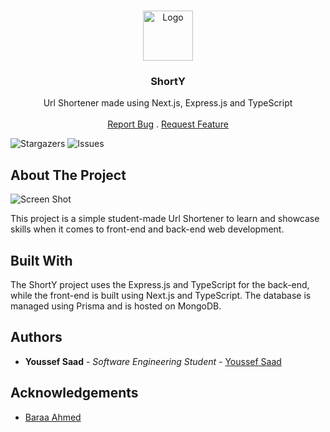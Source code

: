 <br/>
<p align="center">
  <a href="https://github.com/YoussefElbasha/ShortY">
    <img src="https://shorty-shortener.vercel.app/static/favicon.ico" alt="Logo" width="80" height="80">
  </a>

  <h3 align="center">ShortY</h3>

  <p align="center">
    Url Shortener made using Next.js, Express.js and TypeScript 
    <br/>
    <br/>
    <a href="https://github.com/YoussefElbasha/ShortY/issues">Report Bug</a>
    .
    <a href="https://github.com/YoussefElbasha/ShortY/issues">Request Feature</a>
  </p>
</p>

![Stargazers](https://img.shields.io/github/stars/YoussefElbasha/ShortY?style=social) ![Issues](https://img.shields.io/github/issues/YoussefElbasha/ShortY) 

## About The Project

![Screen Shot](https://shorty-shortener.vercel.app/static/showcase_screenshot.png)

This project is a simple student-made Url Shortener to learn and showcase skills when it comes to front-end and back-end web development.

## Built With

The ShortY project uses the Express.js and TypeScript for the back-end, while the front-end is built using Next.js and TypeScript. The database is managed using Prisma and is hosted on MongoDB.

## Authors

* **Youssef Saad** - *Software Engineering Student* - [Youssef Saad](https://github.com/YoussefElbasha)

## Acknowledgements

* [Baraa Ahmed](https://github.com/skittlesaur)
